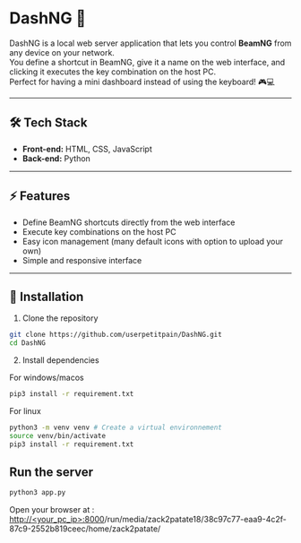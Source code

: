 # DashNG 🚀

DashNG is a local web server application that lets you control **BeamNG** from any device on your network.  
You define a shortcut in BeamNG, give it a name on the web interface, and clicking it executes the key combination on the host PC.  
Perfect for having a mini dashboard instead of using the keyboard! 🎮💻

---

## 🛠️ Tech Stack

- **Front-end:** HTML, CSS, JavaScript  
- **Back-end:** Python

---

## ⚡ Features

- Define BeamNG shortcuts directly from the web interface  
- Execute key combinations on the host PC  
- Easy icon management (many default icons with option to upload your own)  
- Simple and responsive interface  

---

## 💾 Installation

1. Clone the repository

```bash
git clone https://github.com/userpetitpain/DashNG.git
cd DashNG
```

2. Install dependencies

For windows/macos
```bash
pip3 install -r requirement.txt
```

For linux
```bash
python3 -m venv venv # Create a virtual environnement
source venv/bin/activate
pip3 install -r requirement.txt
```

## Run the server

```bash
python3 app.py
```

Open your browser at :
[http://<your_pc_ip>:8000](http://127.0.0.1:8000)/run/media/zack2patate18/38c97c77-eaa9-4c2f-87c9-2552b819ceec/home/zack2patate/